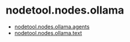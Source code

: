 # nodetool.nodes.ollama

- [nodetool.nodes.ollama.agents](ollama/agents.md)
- [nodetool.nodes.ollama.text](ollama/text.md)
